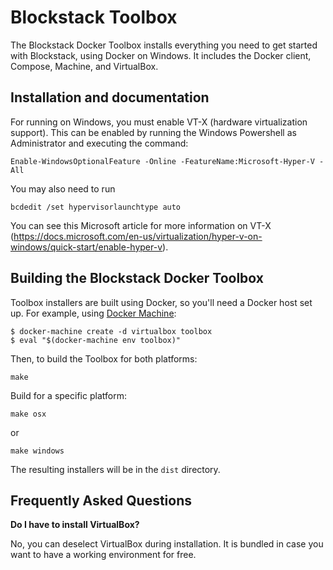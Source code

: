 Blockstack Toolbox
==================================

The Blockstack Docker Toolbox installs everything you need to get started with
Blockstack, using Docker on Windows. It includes the Docker client, Compose,
Machine, and VirtualBox.

## Installation and documentation

For running on Windows, you must enable VT-X (hardware virtualization support). This can be enabled by running the Windows Powershell as Administrator and executing the command:

```
Enable-WindowsOptionalFeature -Online -FeatureName:Microsoft-Hyper-V -All
```

You may also need to run

```
bcdedit /set hypervisorlaunchtype auto
```

You can see this Microsoft article for more information on VT-X (https://docs.microsoft.com/en-us/virtualization/hyper-v-on-windows/quick-start/enable-hyper-v).

## Building the Blockstack Docker Toolbox

Toolbox installers are built using Docker, so you'll need a Docker host set up. For example, using [Docker Machine](https://github.com/docker/machine):

```
$ docker-machine create -d virtualbox toolbox
$ eval "$(docker-machine env toolbox)"
```

Then, to build the Toolbox for both platforms:

```
make
```

Build for a specific platform:

```
make osx
```

or

```
make windows
```

The resulting installers will be in the `dist` directory.

## Frequently Asked Questions

**Do I have to install VirtualBox?**

No, you can deselect VirtualBox during installation. It is bundled in case you want to have a working environment for free.
